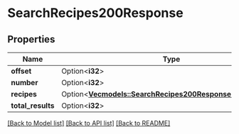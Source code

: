 # SearchRecipes200Response

## Properties

Name | Type | Description | Notes
------------ | ------------- | ------------- | -------------
**offset** | Option<**i32**> |  | [optional]
**number** | Option<**i32**> |  | [optional]
**recipes** | Option<[**Vec<models::SearchRecipes200ResponseRecipesInner>**](searchRecipes_200_response_recipes_inner.md)> |  | [optional]
**total_results** | Option<**i32**> |  | [optional]

[[Back to Model list]](../README.md#documentation-for-models) [[Back to API list]](../README.md#documentation-for-api-endpoints) [[Back to README]](../README.md)



